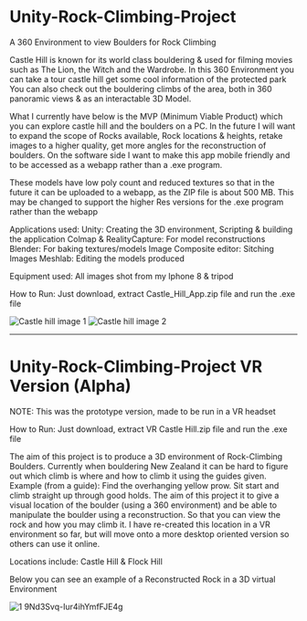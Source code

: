 # Unity-Rock-Climbing-Project
A 360 Environment to view Boulders for Rock Climbing

Castle Hill is known for its world class bouldering & used for filming movies such as The Lion, the Witch and the Wardrobe. 
In this 360 Environment you can take a tour castle hill get some cool information of the protected park
You can also check out the bouldering climbs of the area, both in 360 panoramic views & as an interactable 3D Model.


What I currently have below is the MVP (Minimum Viable Product) which you can explore castle hill and the boulders on a PC. 
In the future I will want to expand the scope of Rocks available, Rock locations & heights, retake images to a higher quality, get more angles for the reconstruction of boulders. 
On the software side I want to make this app mobile friendly and to be accessed as a webapp rather than a .exe program.

These models have low poly count and reduced textures so that in the future it can be uploaded to a webapp, as the ZIP file is about 500 MB. This may be changed to support the higher Res versions for the .exe program rather than the webapp

Applications used:
  Unity: Creating the 3D environment, Scripting & building the application
  Colmap & RealityCapture: For model reconstructions
  Blender: For baking textures/models
  Image Composite editor: Sitching Images 
  Meshlab: Editing the models produced
  
 Equipment used:
  All images shot from my Iphone 8 & tripod
  
How to Run: Just download, extract Castle_Hill_App.zip file and run the .exe file




![Castle hill image 1](https://user-images.githubusercontent.com/26530529/216212761-55d3aa1a-1361-43f8-9ccc-1a0a6c51548f.png)
![Castle hill image 2](https://user-images.githubusercontent.com/26530529/216213153-12455c99-5067-406b-99de-19e712195498.png)


----------------------------------------------------------

# Unity-Rock-Climbing-Project VR Version (Alpha)




NOTE:  This was the prototype version, made to be run in a VR headset

How to Run: Just download, extract VR Castle Hill.zip file and run the .exe file


The aim of this project is to produce a 3D environment of Rock-Climbing Boulders.
Currently when bouldering New Zealand it can be hard to figure out which climb is where and how to climb it using the guides given. Example (from a guide): Find the overhanging yellow prow. Sit start and climb straight up through good holds.
The aim of this project it to give a visual location of the boulder (using a 360 environment) and be able to manipulate the boulder using a reconstruction. So that you can view the rock and how you may climb it.
I have re-created this location in a VR environment so far, but will move onto a more desktop oriented version so others can use it online.

Locations include: Castle Hill & Flock Hill


Below you can see an example of a Reconstructed Rock in a 3D virtual Environment


![1 9Nd3Svq-Iur4ihYmfFJE4g](https://user-images.githubusercontent.com/26530529/198241384-7a85d92e-260a-4227-b436-634af9f562da.png)
